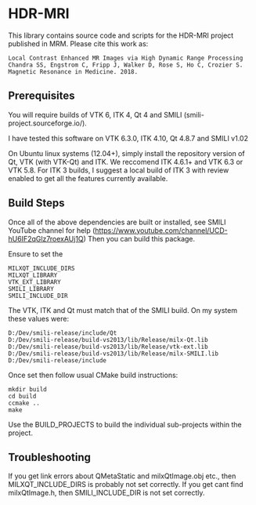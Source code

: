 ﻿# HDR-MRI

This library contains source code and scripts for the HDR-MRI project published in MRM. Please cite this work as:

```
Local Contrast Enhanced MR Images via High Dynamic Range Processing
Chandra SS, Engstrom C, Fripp J, Walker D, Rose S, Ho C, Crozier S. Magnetic Resonance in Medicine. 2018.
```

## Prerequisites 
You will require builds of VTK 6, ITK 4, Qt 4 and SMILI (smili-project.sourceforge.io/).

I have tested this software on VTK 6.3.0, ITK 4.10, Qt 4.8.7 and SMILI v1.02

On Ubuntu linux systems (12.04+), simply install the repository version of Qt, VTK (with VTK-Qt) and ITK. We reccomend ITK 4.6.1+ and VTK 6.3 or VTK 5.8.
For ITK 3 builds, I suggest a local build of ITK 3 with review enabled to get all the features currently available.

## Build Steps
Once all of the above dependencies are built or installed, see SMILI YouTube channel for help (https://www.youtube.com/channel/UCD-hU6IF2qGlz7roexAUj1Q)
Then you can build this package.

Ensure to set the 
```
MILXQT_INCLUDE_DIRS
MILXQT_LIBRARY
VTK_EXT_LIBRARY
SMILI_LIBRARY
SMILI_INCLUDE_DIR
```

The VTK, ITK and Qt must match that of the SMILI build. On my system these values were:
```
D:/Dev/smili-release/include/Qt
D:/Dev/smili-release/build-vs2013/lib/Release/milx-Qt.lib
D:/Dev/smili-release/build-vs2013/lib/Release/vtk-ext.lib
D:/Dev/smili-release/build-vs2013/lib/Release/milx-SMILI.lib
D:/Dev/smili-release/include
```

Once set then follow usual CMake build instructions:
```
mkdir build
cd build
ccmake ..
make
```

Use the BUILD_PROJECTS to build the individual sub-projects within the project.

## Troubleshooting
If you get link errors about QMetaStatic and milxQtImage.obj etc., then MILXQT_INCLUDE_DIRS is probably not set correctly.
If you get cant find milxQtImage.h, then SMILI_INCLUDE_DIR is not set correctly.
